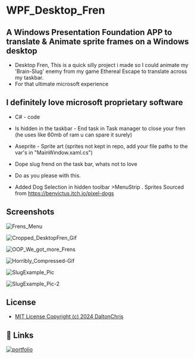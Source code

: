 
# WPF_Desktop_Fren
## A Windows Presentation Foundation APP to translate & Animate sprite frames on a Windows desktop
- Desktop Fren, This is a quick silly project i made so I could animate my 'Brain-Slug' enemy from my game Ethereal Escape to translate across my taskbar. 
- For that ultimate microsoft experience
## I definitely love microsoft proprietary software


- C# - code
- Is hidden in the taskbar - End task in Task manager to close your fren (he uses like 60mb of ram u can spare it surely)
- Aseprite - Sprite art (sprites not kept in repo, add your file paths to the var's in "MainWindow.xaml.cs")
- Dope slug frend on the task bar, whats not to love
- Do as you please with this.

- Added Dog Selection in hidden toolbar >MenuStrip . Sprites Sourced from https://benvictus.itch.io/pixel-dogs 

## Screenshots
![Frens_Menu](https://github.com/DaltonChris/Desktop_Frens/assets/142439192/629d0363-fd02-47c0-884e-39bd163be9b3)

![Cropped_DesktopFren_Gif](https://github.com/DaltonChris/Desktop_Frens/assets/142439192/8638c259-c1f7-45d1-97a1-3be58367609a)

![OOP_We_got_more_Frens](https://github.com/DaltonChris/Desktop_Frens/assets/142439192/e7353fe6-27d9-4a73-a744-2895fdaba986)

![Horribly_Compressed-Gif](https://github.com/DaltonChris/WPF_Desktop_Fren/assets/142439192/fadfa48a-4a40-4245-857a-c44fa66cf3af)

![SlugExample_Pic](https://github.com/DaltonChris/WPF_Desktop_Fren/assets/142439192/52a93459-ce0c-4db3-8321-86c5a46601e3)

![SlugExample_Pic-2](https://github.com/DaltonChris/WPF_Desktop_Fren/assets/142439192/7d580f45-83a9-4bac-95e5-256a2e05db30)





## License
- [MIT License Copyright (c) 2024 DaltonChris](https://github.com/DaltonChris/WPF_Desktop_Fren/blob/main/LICENSE)




## 🔗 Links
[![portfolio](https://img.shields.io/badge/my_portfolio-000?style=for-the-badge&logo=ko-fi&logoColor=white)](https://daltonchris.com/portfolio)
